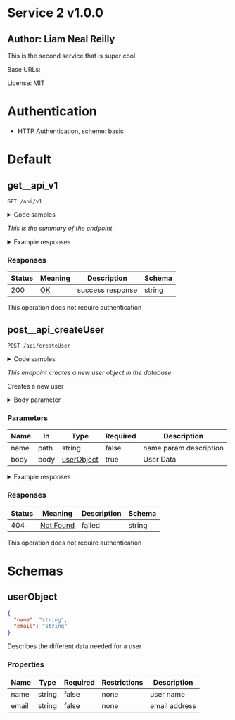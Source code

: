
<h1 id="service-2">Service 2 v1.0.0</h1>

## Author: Liam Neal Reilly

This is the second service that is super cool

Base URLs:

 License: MIT

# Authentication

- HTTP Authentication, scheme: basic

<h1 id="service-2-default">Default</h1>

## get__api_v1

`GET /api/v1`

<details> <summary>Code samples</summary>

```javascript
import axios from "axios";

const options = {
  method: 'GET',
  url: 'https://example.com/api/v1',
  headers: {Accept: 'application/json'}
};

axios.request(options).then(function (response) {
  console.log(response.data);
}).catch(function (error) {
  console.error(error);
});
```

</details>

*This is the summary of the endpoint*

<details> <summary> Example responses </summary>

> 200 Response

```json
"string"
```

</details>

<h3 id="get__api_v1-responses">Responses</h3>

|Status|Meaning|Description|Schema|
|---|---|---|---|
|200|[OK](https://tools.ietf.org/html/rfc7231#section-6.3.1)|success response|string|

<aside class="success">
This operation does not require authentication
</aside>

## post__api_createUser

`POST /api/createUser`

<details> <summary>Code samples</summary>

```javascript
import axios from "axios";

const options = {
  method: 'POST',
  url: 'https://example.com/api/createUser',
  headers: {'Content-Type': 'application/json', Accept: 'reason'},
  data: {name: 'string', email: 'string'}
};

axios.request(options).then(function (response) {
  console.log(response.data);
}).catch(function (error) {
  console.error(error);
});
```

</details>

*This endpoint creates a new user object in the database.*

Creates a new user

<details> <summary>Body parameter</summary>

```json
{
  "name": "string",
  "email": "string"
}
```

</details>

<h3 id="post__api_createuser-parameters">Parameters</h3>

|Name|In|Type|Required|Description|
|---|---|---|---|---|
|name|path|string|false|name param description|
|body|body|[userObject](#schemauserobject)|true|User Data|

<details> <summary> Example responses </summary>

> 404 Response

</details>

<h3 id="post__api_createuser-responses">Responses</h3>

|Status|Meaning|Description|Schema|
|---|---|---|---|
|404|[Not Found](https://tools.ietf.org/html/rfc7231#section-6.5.4)|failed|string|

<aside class="success">
This operation does not require authentication
</aside>

# Schemas

<h2 id="tocS_userObject">userObject</h2>

```json
{
  "name": "string",
  "email": "string"
}

```

Describes the different data needed for a user

### Properties

|Name|Type|Required|Restrictions|Description|
|---|---|---|---|---|
|name|string|false|none|user name|
|email|string|false|none|email address|

